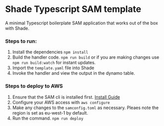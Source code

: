 # Shade Typescript SAM template

A minimal Typescript boilerplate SAM application that works out of the box with Shade.

### Steps to run:

1. Install the dependencies
   ``npm install``
2. Build the handler code. ```npm run build``` or if you are making changes use ```npm run build:watch``` for instant
   updates.
3. Import the `template.yaml` file into Shade
4. Invoke the handler and view the output in the dynamo table.

### Steps to deploy to AWS
1. Ensure that the SAM cli is installed first. [Install Guide](https://docs.aws.amazon.com/serverless-application-model/latest/developerguide/install-sam-cli.html)
2. Configure your AWS access with `aws configure`
3. Make any changes to the `samconfig.toml` as necessary. Pleaes note the region is set as eu-west-1 by default.
4. Run the command. ```npm run deploy```